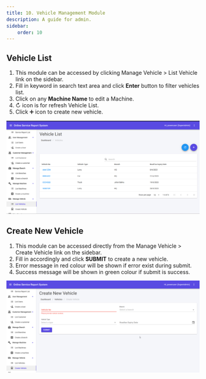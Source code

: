 ```yaml
---
title: 10. Vehicle Management Module
description: A guide for admin.
sidebar:
    order: 10
---
```


## Vehicle List

1. This module can be accessed by clicking Manage Vehicle > List Vehicle link on the sidebar.
2. Fill in keyword in search text area and click **Enter** button to filter vehicles list.
3. Click on any **Machine Name** to edit a Machine.
4. ↻ icon is for refresh Vehicle List.
5. Click ➕ icon to create new vehicle.

![Vehicle list](../../../assets/admin/vehiclemanagement/vehiclelist.png)

## Create New Vehicle

1. This module can be accessed directly from the Manage Vehicle > Create Vehicle link on the sidebar.
2. Fill in accordingly and click **SUBMIT** to create a new vehicle.
3. Error message in red colour will be shown if error exist during submit.
4. Success message will be shown in green colour if submit is success.

![Create New Vehicle](../../../assets/admin/vehiclemanagement/vehiclenew.png)